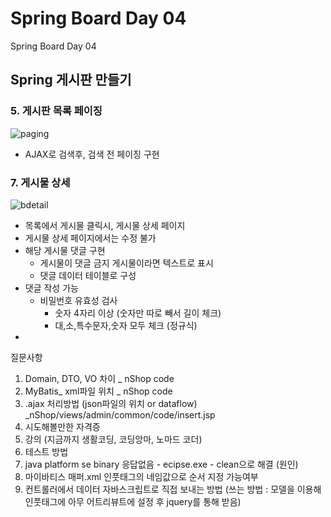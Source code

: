 # Spring Board Day 04

 Spring Board Day 04

## Spring 게시판 만들기

### 5. 게시판 목록 페이징

![paging](C:\Users\김민식\Documents\TIL\OJT\assets\paging.png)

- AJAX로 검색후, 검색 전 페이징 구현

### 7. 게시물 상세

![bdetail](C:\Users\김민식\Documents\TIL\OJT\assets\bdetail.png)

- 목록에서 게시물 클릭시, 게시물 상세 페이지
- 게시물 상세 페이지에서는 수정 불가
- 해당 게시물 댓글 구현
  - 게시물이 댓글 금지 게시물이라면 텍스트로 표시
  - 댓글 데이터 테이블로 구성
- 댓글 작성 가능
  - 비밀번호 유효성 검사
    - 숫자 4자리 이상 (숫자만 따로 빼서 길이 체크)
    - 대,소,특수문자,숫자 모두 체크 (정규식)
- 

질문사항

1) Domain, DTO, VO 차이 _ nShop code
2) MyBatis_ xml파일 위치 _ nShop code
3) .ajax 처리방법 (json파일의 위치 or dataflow)  _nShop/views/admin/common/code/insert.jsp 
4) 시도해볼만한 자격증
5) 강의 (지금까지 생활코딩, 코딩앙마, 노마드 코더)
6) 테스트 방법
7) java platform se binary 응답없음 - ecipse.exe - clean으로 해결 (원인)
8) 마이바티스 매퍼.xml 인풋태그의 네임값으로 순서 지정 가능여부
9) 컨트롤러에서 데이터 자바스크립트로 직접 보내는 방법 (쓰는 방법 : 모델을 이용해 인풋태그에 아무 어트리뷰트에 설정 후 jquery를 통해 받음)

